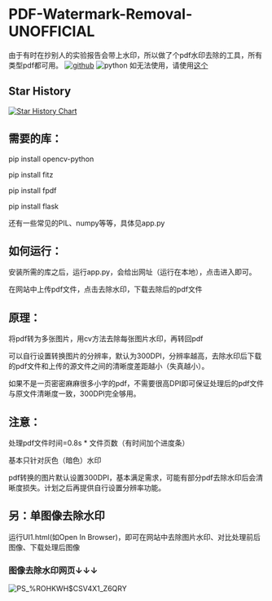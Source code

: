 # PDF-Watermark-Removal-UNOFFICIAL
由于有时在抄别人的实验报告会带上水印，所以做了个pdf水印去除的工具，所有类型pdf都可用。
[![github](https://github.com/user-attachments/assets/73b76120-9b43-4dd6-a649-a228463fc03d)](https://github.com/mc-yzy15/PDF-Watermark-Removal-Unofficial)
![python](https://img.shields.io/badge/Python-3776AB?style=for-the-badge&logo=python&logoColor=white)
如无法使用，请使用[这个](https://setpdf.com/zh-CN/remove-watermark)
## Star History

[![Star History Chart](https://api.star-history.com/svg?repos=PDF-Watermark-Removal-Unofficial/PDF-Watermark-Removal-Unofficial&type=Date)](https://star-history.com/#PDF-Watermark-Removal-Unofficial/PDF-Watermark-Removal-Unofficial&Date)
## **需要的库：**

pip install opencv-python

pip install fitz

pip install fpdf

pip install flask

还有一些常见的PIL、numpy等等，具体见app.py

## **如何运行：**

安装所需的库之后，运行app.py，会给出网址（运行在本地），点击进入即可。

在网站中上传pdf文件，点击去除水印，下载去除后的pdf文件

## **原理：**

将pdf转为多张图片，用cv方法去除每张图片水印，再转回pdf

可以自行设置转换图片的分辨率，默认为300DPI，分辨率越高，去除水印后下载的pdf文件和上传的源文件之间的清晰度差距越小（失真越小）。

如果不是一页密密麻麻很多小字的pdf，不需要很高DPI即可保证处理后的pdf文件与原文件清晰度一致，300DPI完全够用。

## **注意：**

处理pdf文件时间=0.8s * 文件页数（有时间加个进度条）

基本只针对灰色（暗色）水印

pdf转换的图片默认设置300DPI，基本满足需求，可能有部分pdf去除水印后会清晰度损失。计划之后再提供自行设置分辨率功能。

## 另：单图像去除水印
运行UI1.html(如Open In Browser)，即可在网站中去除图片水印、对比处理前后图像、下载处理后图像

### 图像去除水印网页↓↓↓

![PS_%ROHKWH$CSV4X1_Z6QRY](https://github.com/StuHude/PDF-Watermark-Removal/assets/89311278/3db93765-0b97-4cfc-a9d4-3fceb2ba68e7)

